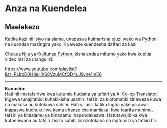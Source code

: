 <!--
CO_OP_TRANSLATOR_METADATA:
{
  "original_hash": "4c4698044bb8af52cfb6388a4ee0e53b",
  "translation_date": "2025-09-05T16:08:16+00:00",
  "source_file": "1-Introduction/1-intro-to-ML/assignment.md",
  "language_code": "sw"
}
-->
# Anza na Kuendelea

## Maelekezo

Katika kazi hii isiyo na alama, unapaswa kuimarisha ujuzi wako wa Python na kuandaa mazingira yako ili yaweze kuendesha daftari za kazi.

Chukua [Njia ya Kujifunza Python](https://docs.microsoft.com/learn/paths/python-language/?WT.mc_id=academic-77952-leestott), kisha andaa mifumo yako kwa kupitia video hizi za utangulizi:

https://www.youtube.com/playlist?list=PLlrxD0HtieHhS8VzuMCfQD4uJ9yne1mE6

---

**Kanusho**:  
Hati hii imetafsiriwa kwa kutumia huduma ya tafsiri ya AI [Co-op Translator](https://github.com/Azure/co-op-translator). Ingawa tunajitahidi kuhakikisha usahihi, tafsiri za kiotomatiki zinaweza kuwa na makosa au kutokuwa sahihi. Hati ya asili katika lugha yake ya awali inapaswa kuchukuliwa kama chanzo cha mamlaka. Kwa taarifa muhimu, tafsiri ya kitaalamu ya binadamu inapendekezwa. Hatutawajibika kwa kutoelewana au tafsiri zisizo sahihi zinazotokana na matumizi ya tafsiri hii.